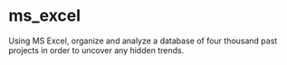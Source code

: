 # ms_excel
Using MS Excel, organize and analyze a database of four thousand past projects in order to uncover any hidden trends.
